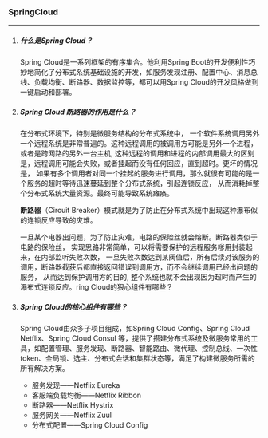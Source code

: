### SpringCloud

***

1. ##### 什么是Spring Cloud？

   Spring Cloud是一系列框架的有序集合。他利用Spring  Boot的开发便利性巧妙地简化了分布式系统基础设施的开发，如服务发现注册、配置中心、消息总线、负载均衡、断路器、数据监控等，都可以用Spring Cloud的开发风格做到一键启动和部署。

2. ##### Spring Cloud 断路器的作用是什么？

   在分布式环境下，特别是微服务结构的分布式系统中， 一个软件系统调用另外一个远程系统是非常普遍的。这种远程调用的被调用方可能是另外一个进程，或者是跨网路的另外一台主机, 这种远程的调用和进程的内部调用最大的区别是，远程调用可能会失败，或者挂起而没有任何回应，直到超时。更坏的情况是， 如果有多个调用者对同一个挂起的服务进行调用，那么就很有可能的是一个服务的超时等待迅速蔓延到整个分布式系统，引起连锁反应， 从而消耗掉整个分布式系统大量资源。最终可能导致系统瘫痪。

   **断路器**（Circuit Breaker）模式就是为了防止在分布式系统中出现这种瀑布似的连锁反应导致的灾难。

   一旦某个电器出问题，为了防止灾难，电路的保险丝就会熔断。断路器类似于电路的保险丝， 实现思路非常简单，可以将需要保护的远程服务嗲用封装起来，在内部监听失败次数， 一旦失败次数达到某阀值后，所有后续对该服务的调用，断路器截获后都直接返回错误到调用方，而不会继续调用已经出问题的服务， 从而达到保护调用方的目的, 整个系统也就不会出现因为超时而产生的瀑布式连锁反应。ring Cloud的狠心组件有哪些？

3. ##### Spring Cloud的核心组件有哪些？

   Spring Cloud由众多子项目组成，如Spring Cloud Config、Spring Cloud Netflix、Spring Cloud Consul 等，提供了搭建分布式系统及微服务常用的工具，如配置管理、服务发现、断路器、智能路由、微代理、控制总线、一次性token、全局锁、选主、分布式会话和集群状态等，满足了构建微服务所需的所有解决方案。

   - 服务发现——Netflix Eureka
   - 客服端负载均衡——Netflix Ribbon
   - 断路器——Netflix Hystrix
   - 服务网关——Netflix Zuul
   - 分布式配置——Spring Cloud Config